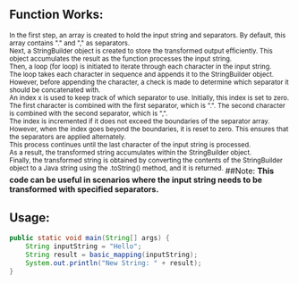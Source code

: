 ## Function Works:
<sup>
In the first step, an array is created to hold the input string and separators. By default, this array contains "." and "," as separators.
<br>
Next, a StringBuilder object is created to store the transformed output efficiently. This object accumulates the result as the function processes the input string.
<br>
Then, a loop (for loop) is initiated to iterate through each character in the input string.
<br>
The loop takes each character in sequence and appends it to the StringBuilder object. However, before appending the character, a check is made to determine which separator it should be concatenated with.
<br>
An index x is used to keep track of which separator to use. Initially, this index is set to zero. The first character is combined with the first separator, which is ".". The second character is combined with the second separator, which is ",".
<br>
The index is incremented if it does not exceed the boundaries of the separator array. However, when the index goes beyond the boundaries, it is reset to zero. This ensures that the separators are applied alternately.
<br>
This process continues until the last character of the input string is processed.
<br>
As a result, the transformed string accumulates within the StringBuilder object.
<br>
Finally, the transformed string is obtained by converting the contents of the StringBuilder object to a Java string using the .toString() method, and it is returned.
</sup>
##Note:
<b>This code can be useful in scenarios where the input string needs to be transformed with specified separators.</b>

## Usage:
```java
public static void main(String[] args) {
    String inputString = "Hello";
    String result = basic_mapping(inputString);
    System.out.println("New String: " + result);
}

